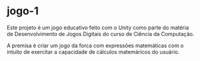 # jogo-1
Este projeto é um jogo educativo feito com o Unity como parte do matéria de Desenvolvimento de Jogos Digitais do curso de Ciência da Computação.

A premisa é criar um jogo da forca com expressões matemáticas com o intuito de exercitar a capacidade de cálculos matemáricos do usuário.
